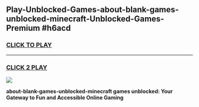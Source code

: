 
## Play-Unblocked-Games-about-blank-games-unblocked-minecraft-Unblocked-Games-Premium #h6acd
<h3>
<a href="https://premium.freeplayer.one?title=about-blank-games-unblocked-minecraft&ref=12M">CLICK TO PLAY</a></h3>
<hr>

<h3>
<a href="https://premium.freeplayer.one?title=about-blank-games-unblocked-minecraft&ref=12M">CLICK 2 PLAY</a>
  
</h3>

<a href="https://premium.freeplayer.one?title=about-blank-games-unblocked-minecraft&ref=12M"><img src="https://clearcache.store/games.png"></a>


**about-blank-games-unblocked-minecraft games unblocked: Your Gateway to Fun and Accessible Online Gaming**

